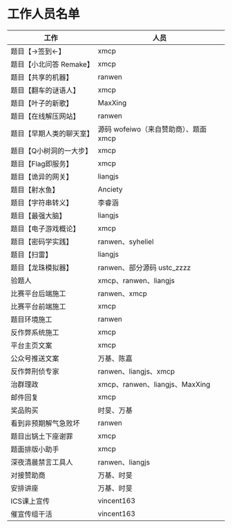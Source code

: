 # 工作人员名单



| 工作                     | 人员                                   |
| ------------------------ | -------------------------------------- |
| 题目【→签到←】           | xmcp                                   |
| 题目【小北问答 Remake】  | xmcp                                   |
| 题目【共享的机器】       | ranwen                                 |
| 题目【翻车的谜语人】     | xmcp                                   |
| 题目【叶子的新歌】       | MaxXing                                |
| 题目【在线解压网站】     | ranwen                                 |
| 题目【早期人类的聊天室】 | 源码 wofeiwo（来自赞助商）、题面  xmcp |
| 题目【Q小树洞的一大步】  | xmcp                                   |
| 题目【Flag即服务】       | xmcp                                   |
| 题目【诡异的网关】       | liangjs                                |
| 题目【射水鱼】           | Anciety                                |
| 题目【字符串转义】       | 李睿涵                                 |
| 题目【最强大脑】         | liangjs                                |
| 题目【电子游戏概论】     | xmcp                                   |
| 题目【密码学实践】       | ranwen、syheliel                       |
| 题目【扫雷】             | liangjs                                |
| 题目【龙珠模拟器】       | ranwen、部分源码 ustc_zzzz             |
| 验题人                   | xmcp、ranwen、liangjs                  |
| 比赛平台后端施工         | ranwen、xmcp                           |
| 比赛平台前端施工         | xmcp                                   |
| 题目环境施工             | ranwen                                 |
| 反作弊系统施工           | xmcp                                   |
| 平台主页文案             | xmcp                                   |
| 公众号推送文案           | 万基、陈嘉                             |
| 反作弊刑侦专家           | ranwen、liangjs、xmcp                  |
| 治群理政                 | xmcp、ranwen、liangjs、MaxXing         |
| 邮件回复                 | xmcp                                   |
| 奖品购买                 | 时旻、万基                             |
| 看到非预期解气急败坏     | ranwen                                 |
| 题目出锅土下座谢罪       | xmcp                                   |
| 题面排版小助手           | xmcp                                   |
| 深夜清晨禁言工具人       | ranwen、liangjs                        |
| 对接赞助商               | 万基、时旻                             |
| 安排讲座                 | 万基、时旻                             |
| ICS课上宣传              | vincent163                             |
| 催宣传组干活             | vincent163                             |


